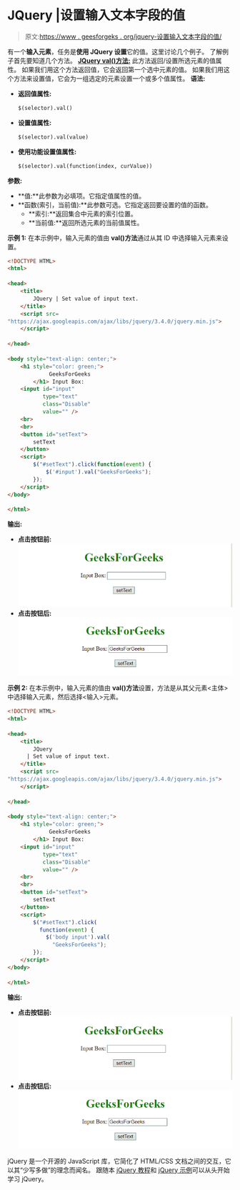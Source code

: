 # JQuery |设置输入文本字段的值

> 原文:[https://www . geesforgeks . org/jquery-设置输入文本字段的值/](https://www.geeksforgeeks.org/jquery-set-the-value-of-an-input-text-field/)

有一个**输入元素**，任务是**使用 JQuery 设置**它的值。这里讨论几个例子。
了解例子首先要知道几个方法。
[**JQuery val()方法:**](https://www.geeksforgeeks.org/jquery-val-with-examples/)
此方法返回/设置所选元素的值属性。
如果我们用这个方法返回值，它会返回第一个选中元素的值。
如果我们用这个方法来设置值，它会为一组选定的元素设置一个或多个值属性。
**语法:**

*   **返回值属性:**

    ```html
    $(selector).val()

    ```

*   **设置值属性:**

    ```html
    $(selector).val(value)

    ```

*   **使用功能设置值属性:**

    ```html
    $(selector).val(function(index, curValue))

    ```

**参数:**

*   **值:**此参数为必填项。它指定值属性的值。
*   **函数(索引，当前值):**此参数可选。它指定返回要设置的值的函数。
    *   **索引:**返回集合中元素的索引位置。
    *   **当前值:**返回所选元素的当前值属性。

**示例 1:** 在本示例中，输入元素的值由 **val()方法**通过从其 ID 中选择输入元素来设置。

```html
<!DOCTYPE HTML>
<html>

<head>
    <title>
        JQuery | Set value of input text.
    </title>
    <script src=
"https://ajax.googleapis.com/ajax/libs/jquery/3.4.0/jquery.min.js">
    </script>

</head>

<body style="text-align: center;">
    <h1 style="color: green;">  
             GeeksForGeeks  
        </h1> Input Box:
    <input id="input" 
           type="text" 
           class="Disable" 
           value="" />
    <br>
    <br>
    <button id="setText">
        setText
    </button>
    <script>
        $("#setText").click(function(event) {
            $('#input').val("GeeksForGeeks");
        });
    </script>
</body>

</html>
```

**输出:**

*   **点击按钮前:**
    ![](img/d173ec960cedb18df277635ece14b47f.png)
*   **点击按钮后:**
    ![](img/2bcf020c34d98291d059a10a4179dbdc.png)

**示例 2:** 在本示例中，输入元素的值由 **val()方法**设置，方法是从其父元素<主体>中选择输入元素，然后选择<输入>元素。

```html
<!DOCTYPE HTML>
<html>

<head>
    <title>
        JQuery 
      | Set value of input text.
    </title>
    <script src=
"https://ajax.googleapis.com/ajax/libs/jquery/3.4.0/jquery.min.js">
    </script>

</head>

<body style="text-align: center;">
    <h1 style="color: green;">  
             GeeksForGeeks  
        </h1> Input Box:
    <input id="input"
           type="text" 
           class="Disable"
           value="" />
    <br>
    <br>
    <button id="setText">
        setText
    </button>
    <script>
        $("#setText").click(
          function(event) {
            $('body input').val(
              "GeeksForGeeks");
        });
    </script>
</body>

</html>
```

**输出:**

*   **点击按钮前:**
    ![](img/d173ec960cedb18df277635ece14b47f.png)
*   **点击按钮后:**
    ![](img/2bcf020c34d98291d059a10a4179dbdc.png)

jQuery 是一个开源的 JavaScript 库，它简化了 HTML/CSS 文档之间的交互，它以其“少写多做”的理念而闻名。
跟随本 [jQuery 教程](https://www.geeksforgeeks.org/jquery-tutorials/)和 [jQuery 示例](https://www.geeksforgeeks.org/jquery-examples/)可以从头开始学习 jQuery。